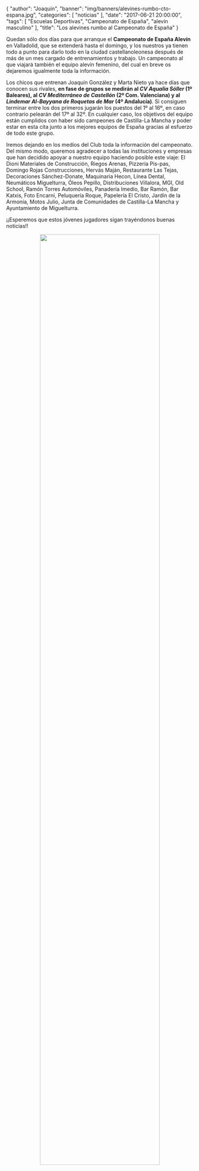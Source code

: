 {
  "author": "Joaquín",
  "banner": "img/banners/alevines-rumbo-cto-espana.jpg",
  "categories": [
    "noticias"
  ],
  "date": "2017-06-21 20:00:00",
  "tags": [
    "Escuelas Deportivas",
    "Campeonato de España",
	"alevín masculino"
  ],
  "title": "Los alevines rumbo al Campeonato de España"
}

Quedan sólo dos días para que arranque el **Campeonato de España
Alevín** en Valladolid, que se extenderá hasta el domingo, y los
nuestros ya tienen todo a punto para darlo todo en la ciudad
castellanoleonesa después de más de un mes cargado de entrenamientos y
trabajo. Un campeonato al que viajará también el equipo alevín
femenino, del cual en breve os dejaremos igualmente toda la
información.

Los chicos que entrenan Joaquín González y Marta Nieto ya hace días
que conocen sus rivales, **en fase de grupos se medirán al _CV Aqualia
Sóller_ (1º Baleares), al _CV Mediterráneo de Castellón_ (2º
Com. Valenciana) y al _Lindemar Al-Bayyana de Roquetas de Mar_ (4º
Andalucía)**. Si consiguen terminar entre los dos primeros jugarán los
puestos del 1º al 16º, en caso contrario pelearán del 17º al 32º. En
cualquier caso, los objetivos del equipo están cumplidos con haber
sido campeones de Castilla-La Mancha y poder estar en esta cita junto
a los mejores equipos de España gracias al esfuerzo de todo este
grupo.

Iremos dejando en los medios del Club toda la información del
campeonato. Del mismo modo, queremos agradecer a todas las
instituciones y empresas que han decidido apoyar a nuestro equipo
haciendo posible este viaje: El Dioni Materiales de Construcción,
Riegos Arenas, Pizzería Pis-pas, Domingo Rojas Construcciones, Hervás
Maján, Restaurante Las Tejas, Decoraciones Sánchez-Donate, Maquinaria
Hecon, Línea Dental, Neumáticos Miguelturra, Óleos Pepillo,
Distribuciones Villalora, MGI, Old School, Ramón Torres Automóviles,
Panadería Imedio, Bar Ramón, Bar Katxis, Foto Encarni, Peluquería
Roque, Papelería El Cristo, Jardín de la Armonía, Motos Julio, Junta
de Comunidades de Castilla-La Mancha y Ayuntamiento de Miguelturra.

¡¡Esperemos que estos jóvenes jugadores sigan trayéndonos buenas noticias!!

<center> <a target="_new"
href="http://www.advmiguelturra.org/img/banners/alevines-rumbo-cto-espana.jpg">
<img width="80%" align="center"
src="http://www.advmiguelturra.org/img/banners/alevines-rumbo-cto-espana.jpg"/>
</a> </center>


[1]: https://www.e-leclerc.es/tiendas/ciudad-real/folletos
[2]: http://www.dipucr.es/index.php/documentos-deportes
[3]: http://www.miguelturra.es/miguelturra/deportes
